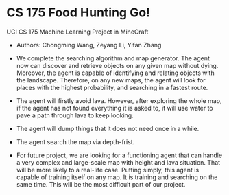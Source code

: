 # CS 175 Food Hunting Go!
UCI CS 175 Machine Learning Project in MineCraft
- Authors: Chongming Wang, Zeyang Li, Yifan Zhang

- We complete the searching algorithm and map generator. The agent now can discover and retrieve objects on any given map without dying. Moreover, the agent is capable of identifying and relating objects with the landscape. Therefore, on any new maps, the agent will look for places with the highest probability, and searching in a fastest route.
- The agent will firstly avoid lava. However, after exploring the whole map, if the agent has not found everything it is asked to, 
  it will use water to pave a path through lava to keep looking. 
- The agent will dump things that it does not need once in a while. 
- The agent search the map via depth-frist. 

- For future project, we are looking for a functioning agent that can handle a very complex and large-scale map with height and lava situation. That will be more likely to a real-life case.  Putting simply, this agent is capable of training itself on any map. It is training and searching on the same time. This will be the most difficult part of our project.
